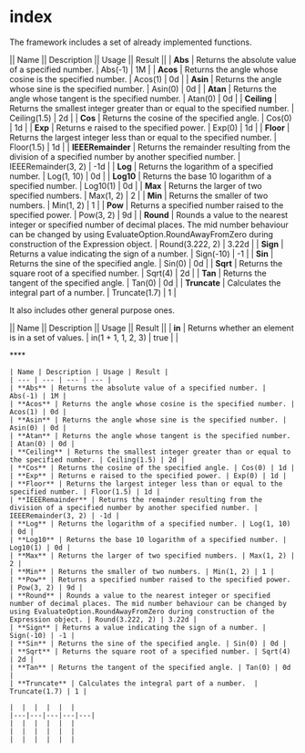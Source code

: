 # index

The framework includes a set of already implemented functions.

\|\| Name \|\| Description \|\| Usage \|\| Result \|\| \| **Abs** \| Returns the absolute value of a specified number. \| Abs\(-1\) \| 1M \| \| **Acos** \| Returns the angle whose cosine is the specified number. \| Acos\(1\) \| 0d \| \| **Asin** \| Returns the angle whose sine is the specified number. \| Asin\(0\) \| 0d \| \| **Atan** \| Returns the angle whose tangent is the specified number. \| Atan\(0\) \| 0d \| \| **Ceiling** \| Returns the smallest integer greater than or equal to the specified number. \| Ceiling\(1.5\) \| 2d \| \| **Cos** \| Returns the cosine of the specified angle. \| Cos\(0\) \| 1d \| \| **Exp** \| Returns e raised to the specified power. \| Exp\(0\) \| 1d \| \| **Floor** \| Returns the largest integer less than or equal to the specified number. \| Floor\(1.5\) \| 1d \| \| **IEEERemainder** \| Returns the remainder resulting from the division of a specified number by another specified number. \| IEEERemainder\(3, 2\) \| -1d \| \| **Log** \| Returns the logarithm of a specified number. \| Log\(1, 10\) \| 0d \| \| **Log10** \| Returns the base 10 logarithm of a specified number. \| Log10\(1\) \| 0d \| \| **Max** \| Returns the larger of two specified numbers. \| Max\(1, 2\) \| 2 \| \| **Min** \| Returns the smaller of two numbers. \| Min\(1, 2\) \| 1 \| \| **Pow** \| Returns a specified number raised to the specified power. \| Pow\(3, 2\) \| 9d \| \| **Round** \| Rounds a value to the nearest integer or specified number of decimal places. The mid number behaviour can be changed by using EvaluateOption.RoundAwayFromZero during construction of the Expression object. \| Round\(3.222, 2\) \| 3.22d \| \| **Sign** \| Returns a value indicating the sign of a number. \| Sign\(-10\) \| -1 \| \| **Sin** \| Returns the sine of the specified angle. \| Sin\(0\) \| 0d \| \| **Sqrt** \| Returns the square root of a specified number. \| Sqrt\(4\) \| 2d \| \| **Tan** \| Returns the tangent of the specified angle. \| Tan\(0\) \| 0d \| \| **Truncate** \| Calculates the integral part of a number. \| Truncate\(1.7\) \| 1 \|

It also includes other general purpose ones.

\|\| Name \|\| Description \|\| Usage \|\| Result \|\| \| **in** \| Returns whether an element is in a set of values. \| in\(1 + 1, 1, 2, 3\) \| true \| \| 

\*\*\*\*

```text
| Name | Description | Usage | Result |
| --- | --- | --- | --- |
| **Abs** | Returns the absolute value of a specified number. | Abs(-1) | 1M |
| **Acos** | Returns the angle whose cosine is the specified number. | Acos(1) | 0d |
| **Asin** | Returns the angle whose sine is the specified number. | Asin(0) | 0d |
| **Atan** | Returns the angle whose tangent is the specified number. | Atan(0) | 0d |
| **Ceiling** | Returns the smallest integer greater than or equal to the specified number. | Ceiling(1.5) | 2d |
| **Cos** | Returns the cosine of the specified angle. | Cos(0) | 1d |
| **Exp** | Returns e raised to the specified power. | Exp(0) | 1d |
| **Floor** | Returns the largest integer less than or equal to the specified number. | Floor(1.5) | 1d |
| **IEEERemainder** | Returns the remainder resulting from the division of a specified number by another specified number. | IEEERemainder(3, 2) | -1d |
| **Log** | Returns the logarithm of a specified number. | Log(1, 10) | 0d |
| **Log10** | Returns the base 10 logarithm of a specified number. | Log10(1) | 0d |
| **Max** | Returns the larger of two specified numbers. | Max(1, 2) | 2 |
| **Min** | Returns the smaller of two numbers. | Min(1, 2) | 1 |
| **Pow** | Returns a specified number raised to the specified power. | Pow(3, 2) | 9d |
| **Round** | Rounds a value to the nearest integer or specified number of decimal places. The mid number behaviour can be changed by using EvaluateOption.RoundAwayFromZero during construction of the Expression object. | Round(3.222, 2) | 3.22d |
| **Sign** | Returns a value indicating the sign of a number. | Sign(-10) | -1 |
| **Sin** | Returns the sine of the specified angle. | Sin(0) | 0d |
| **Sqrt** | Returns the square root of a specified number. | Sqrt(4) | 2d |
| **Tan** | Returns the tangent of the specified angle. | Tan(0) | 0d |
| **Truncate** | Calculates the integral part of a number.  | Truncate(1.7) | 1 |

|  |  |  |  |  |
|---|---|---|---|---|
|  |  |  |  |  |
|  |  |  |  |  |
|  |  |  |  |  |
```



